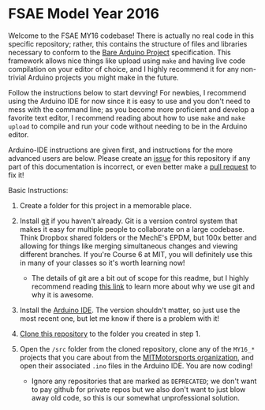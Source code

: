 # FSAE Model Year 2016

Welcome to the FSAE MY16 codebase! There is actually no real code in this specific repository; rather, this contains the structure of files and libraries necessary to conform to the [Bare Arduino Project](https://github.com/ladislas/Bare-Arduino-Project) specification. This framework allows nice things like upload using `make` and having live code compilation on your editor of choice, and I highly recommend it for any non-trivial Arduino projects you might make in the future.

Follow the instructions below to start devving! For newbies, I recommend using the Arduino IDE for now since it is easy to use and you don't need to mess with the command line; as you become more proficient and develop a favorite text editor, I recommend reading about how to use `make` and `make upload` to compile and run your code without needing to be in the Arduino editor. 

Arduino-IDE instructions are given first, and instructions for the more advanced users are below. Please create an [issue](https://guides.github.com/features/issues/) for this repository if any part of this documentation is incorrect, or even better make a [pull request](https://help.github.com/articles/about-pull-requests/) to fix it!

Basic Instructions:

1. Create a folder for this project in a memorable place.

2. Install [git](https://git-scm.com/book/en/v2/Getting-Started-Installing-Git) if you haven't already. Git is a version control system that makes it easy for multiple people to collaborate on a large codebase. Think Dropbox shared folders or the MechE's EPDM, but 100x better and allowing for things like merging simultaneous changes and viewing different branches. If you're Course 6 at MIT, you will definitely use this in many of your classes so it's worth learning now!
    * The details of git are a bit out of scope for this readme, but I highly recommend reading [this link](https://git-scm.com/book/en/v2/Getting-Started-Git-Basics) to learn more about why we use git and why it is awesome.

3. Install the [Arduino IDE](https://www.arduino.cc/en/Main/Software). The version shouldn't matter, so just use the most recent one, but let me know if there is a problem with it!

4. [Clone this repository](https://help.github.com/articles/cloning-a-repository/) to the folder you created in step 1.

5. Open the `/src` folder from the cloned repository, clone any of the `MY16_*` projects that you care about from the [MITMotorsports organization](https://github.com/MITMotorsports), and open their associated `.ino` files in the Arduino IDE. You are now coding!
    * Ignore any repositories that are marked as `DEPRECATED`; we don't want to pay github for private repos but we also don't want to just blow away old code, so this is our somewhat unprofessional solution.
